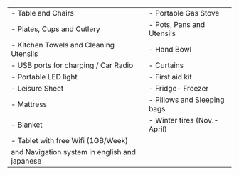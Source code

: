 | | |
| --- | --- |
| - Table and Chairs | - Portable Gas Stove |
| - Plates, Cups and Cutlery | - Pots, Pans and Utensils |
| - Kitchen Towels and Cleaning Utensils | - Hand Bowl
| - USB ports for charging / Car Radio | - Curtains
| - Portable LED light | - First aid kit |
| - Leisure Sheet | - Fridge- Freezer
| - Mattress | - Pillows and Sleeping bags |
| - Blanket | - Winter tires (Nov.-April) |
| - Tablet with free Wifi (1GB/Week) | |
|and Navigation system in english and japanese